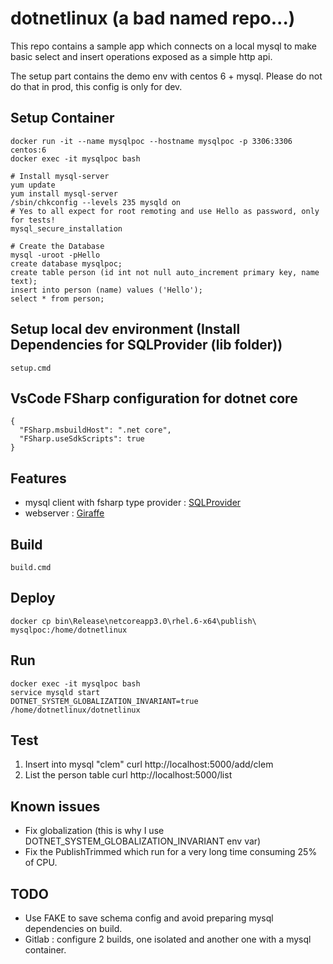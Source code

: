 # dotnetlinux (a bad named repo...)

This repo contains a sample app which connects on a local mysql to make basic select and insert operations exposed as a simple http api.

The setup part contains the demo env with centos 6 + mysql. Please do not do that in prod, this config is only for dev.

## Setup Container
    docker run -it --name mysqlpoc --hostname mysqlpoc -p 3306:3306 centos:6 
    docker exec -it mysqlpoc bash

    # Install mysql-server
    yum update
    yum install mysql-server
    /sbin/chkconfig --levels 235 mysqld on
    # Yes to all expect for root remoting and use Hello as password, only for tests!
    mysql_secure_installation
  
    # Create the Database
    mysql -uroot -pHello
    create database mysqlpoc;
    create table person (id int not null auto_increment primary key, name text);
    insert into person (name) values ('Hello');
    select * from person;
	
## Setup local dev environment (Install Dependencies for SQLProvider (lib folder))
    setup.cmd

## VsCode FSharp configuration for dotnet core
    {
      "FSharp.msbuildHost": ".net core",
      "FSharp.useSdkScripts": true
    }

## Features
 - mysql client with fsharp type provider : [SQLProvider](https://github.com/fsprojects/SQLProvider/tree/master/tests/SqlProvider.Core.Tests/MySql)
 - webserver : [Giraffe](https://github.com/giraffe-fsharp/Giraffe)
	
## Build
    build.cmd
  
## Deploy
    docker cp bin\Release\netcoreapp3.0\rhel.6-x64\publish\ mysqlpoc:/home/dotnetlinux
  
## Run
    docker exec -it mysqlpoc bash
    service mysqld start
    DOTNET_SYSTEM_GLOBALIZATION_INVARIANT=true /home/dotnetlinux/dotnetlinux
    
## Test
1. Insert into mysql "clem"
    curl http://localhost:5000/add/clem
2. List the person table
    curl http://localhost:5000/list
  
## Known issues
- Fix globalization (this is why I use DOTNET_SYSTEM_GLOBALIZATION_INVARIANT env var)
- Fix the PublishTrimmed which run for a very long time consuming 25% of CPU. 

## TODO
- Use FAKE to save schema config and avoid preparing mysql dependencies on build.
- Gitlab : configure 2 builds, one isolated and another one with a mysql container.
